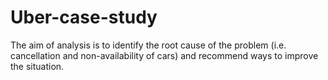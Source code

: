 # Uber-case-study
The aim of analysis is to identify the root cause of the problem (i.e. cancellation and non-availability of cars) and recommend ways to improve the situation. 
